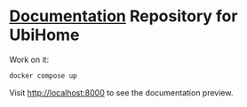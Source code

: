 # [Documentation](https://ubihome.github.io/) Repository for UbiHome

Work on it:

```bash
docker compose up
```

Visit [http://localhost:8000](http://localhost:8000) to see the documentation preview.

